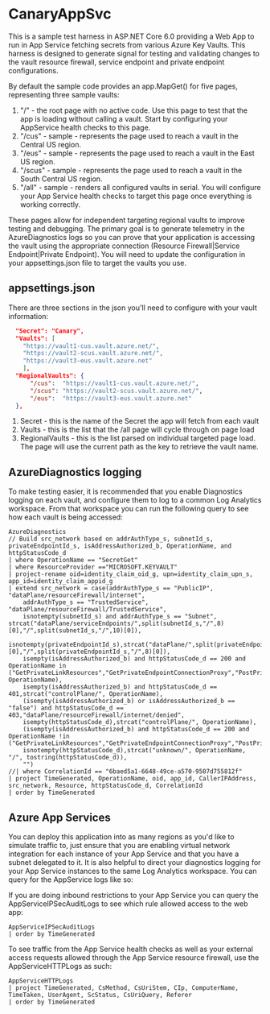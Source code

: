 # CanaryAppSvc

This is a sample test harness in ASP.NET Core 6.0 providing a Web App to run in App Service fetching secrets from various Azure Key Vaults. This harness is designed to generate signal for testing and validating changes to the vault resource firewall, service endpoint and private endpoint configurations.

By default the sample code provides an app.MapGet() for five pages, representing three sample vaults:

1. "/" - the root page with no active code. Use this page to test that the app is loading without calling a vault. Start by configuring your AppService health checks to this page.
1. "/cus" - sample - represents the page used to reach a vault in the Central US region.
1. "/eus" - sample - represents the page used to reach a vault in the East US region.
1. "/scus" - sample - represents the page used to reach a vault in the South Central US region.
1. "/all" - sample - renders all configured vaults in serial. You will configure your App Service health checks to target this page once everything is working correctly.

These pages allow for independent targeting regional vaults to improve testing and debugging. The primary goal is to generate telemetry in the AzureDiagnostics logs so you can prove that your application is accessing the vault using the appropriate connection (Resource Firewall|Service Endpoint|Private Endpoint). You will need to update the configuration in your appsettings.json file to target the vaults you use.

## appsettings.json

There are three sections in the json you'll need to configure with your vault information:

```json
  "Secret": "Canary",
  "Vaults": [
    "https://vault1-cus.vault.azure.net/",
    "https://vault2-scus.vault.azure.net/",
    "https://vault3-eus.vault.azure.net"  
    ],
  "RegionalVaults": {
      "/cus":  "https://vault1-cus.vault.azure.net/",
      "/scus": "https://vault2-scus.vault.azure.net/",
      "/eus":  "https://vault3-eus.vault.azure.net"  
  },
```

1. Secret - this is the name of the Secret the app will fetch from each vault
1. Vaults - this is the list that the /all page will cycle through on page load
1. RegionalVaults - this is the list parsed on individual targeted page load. The page will use the current path as the key to retrieve the vault name.

## AzureDiagnostics logging

To make testing easier, it is recommended that you enable Diagnostics logging on each vault, and configure them to log to a common Log Analytics workspace. From that workspace you can run the following query to see how each vault is being accessed:

```kusto
AzureDiagnostics
// Build src_network based on addrAuthType_s, subnetId_s, privateEndpointId_s, isAddressAuthorized_b, OperationName, and httpStatusCode_d
| where OperationName == "SecretGet"
| where ResourceProvider =="MICROSOFT.KEYVAULT"
| project-rename oid=identity_claim_oid_g, upn=identity_claim_upn_s, app_id=identity_claim_appid_g
| extend src_network = case(addrAuthType_s == "PublicIP", "dataPlane/resourceFirewall/internet", 
    addrAuthType_s == "TrustedService", "dataPlane/resourceFirewall/TrustedService",
    isnotempty(subnetId_s) and addrAuthType_s == "Subnet", strcat("dataPlane/serviceEndpoints/",split(subnetId_s,"/",8)[0],"/",split(subnetId_s,"/",10)[0]),
    isnotempty(privateEndpointId_s),strcat("dataPlane/",split(privateEndpointId_s,"/",7)[0],"/",split(privateEndpointId_s,"/",8)[0]),
    isempty(isAddressAuthorized_b) and httpStatusCode_d == 200 and OperationName in ("GetPrivateLinkResources","GetPrivateEndpointConnectionProxy","PostPrivateEndpointConnectionProxyValidate","PutPrivateEndpointConnectionProxy","Authentication","VaultGet","VaultPut","VaultDelete","VaultPatch","VaultList","VaultPurge","VaultRecover","VaultGetDeleted","VaultListDeleted","VaultAccessPolicyChangedEventGridNotification"),strcat("controlPlane/", OperationName),
    isempty(isAddressAuthorized_b) and httpStatusCode_d == 401,strcat("controlPlane/", OperationName),
    (isempty(isAddressAuthorized_b) or isAddressAuthorized_b == "false") and httpStatusCode_d == 403,"dataPlane/resourceFirewall/internet/denied",
    isempty(httpStatusCode_d),strcat("controlPlane/", OperationName),
    (isempty(isAddressAuthorized_b) and httpStatusCode_d == 200 and OperationName !in ("GetPrivateLinkResources","GetPrivateEndpointConnectionProxy","PostPrivateEndpointConnectionProxyValidate","PutPrivateEndpointConnectionProxy","Authentication","VaultGet","VaultPut","VaultDelete","VaultPatch","VaultList","VaultPurge","VaultRecover","VaultGetDeleted","VaultListDeleted","VaultAccessPolicyChangedEventGridNotification")),strcat("dataPlane/insufficient_info"),
    isnotempty(httpStatusCode_d),strcat("unknown/", OperationName, "/", tostring(httpStatusCode_d)),
    "")
//| where CorrelationId == "6baed5a1-6648-49ce-a570-9507d755812f"
| project TimeGenerated, OperationName, oid, app_id, CallerIPAddress, src_network, Resource, httpStatusCode_d, CorrelationId
| order by TimeGenerated
```

## Azure App Services

You can deploy this application into as many regions as you'd like to simulate traffic to, just ensure that you are enabling virtual network integration for each instance of your App Service and that you have a subnet delegated to it. It is also helpful to direct your diagnostics logging for your App Service instances to the same Log Analytics workspace. You can query for the AppService logs like so:

If you are doing inbound restrictions to your App Service you can query the AppServiceIPSecAuditLogs to see which rule allowed access to the web app:

```kusto
AppServiceIPSecAuditLogs 
| order by TimeGenerated
```

To see traffic from the App Service health checks as well as your external access requests allowed through the App Service resource firewall, use the AppServiceHTTPLogs as such:

```kusto
AppServiceHTTPLogs 
| project TimeGenerated, CsMethod, CsUriStem, CIp, ComputerName, TimeTaken, UserAgent, ScStatus, CsUriQuery, Referer
| order by TimeGenerated
```
